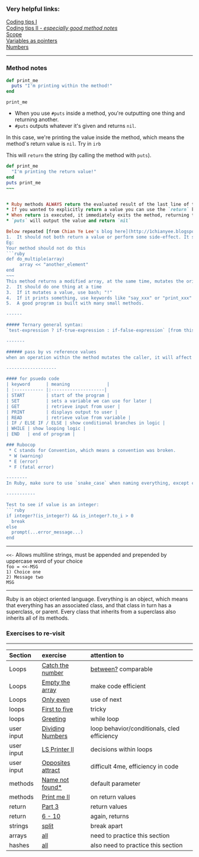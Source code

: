 ### Very helpful links:
[Coding tips I](https://launchschool.com/lessons/a0f3cd44/assignments/aa99ad2d)  
[Coding tips II - *especially good method notes*](https://launchschool.com/lessons/a0f3cd44/assignments/f612fbc5)  
[Scope](https://launchschool.com/lessons/a0f3cd44/assignments/fff0b9db)  
[Variables as pointers](https://launchschool.com/books/ruby/read/more_stuff#variables_as_pointers)  
[Numbers](http://ruby.bastardsbook.com/chapters/numbers/)

----------------

### Method notes
```ruby  
def print_me    
  puts "I'm printing within the method!"  
end
```

`print_me`  
* When you use `#puts` inside a method, you're outputting one thing and returning another.  
* `#puts` outputs whatever it's given and returns `nil`.

In this case, we're printing the value inside the method, which means the method's return value is `nil`. Try in `irb`  

This will `return` the string (by calling the method with `puts`).
```ruby
def print_me  
  "I'm printing the return value!"  
end  
puts print_me  
~~~


* Ruby methods ALWAYS return the evaluated result of the last line of the expression unless an explicit return comes before it.  
* If you wanted to explicitly return a value you can use the `return` keyword
* When return is executed, it immediately exits the method, returning the provided value.
* `puts` will output the value and return `nil`

Below repeated [from Chian Ye Lee's blog here](http://1chianyee.blogspot.my/search/label/course%20101)  
1.  It should not both return a value or perform some side-effect. It should only do one.  
Eg:  
Your method should not do this  
```ruby
def do_multiple(array)
     array << "another_element"
end
~~~  
This method returns a modified array, at the same time, mutates the original array.  
2.  It should do one thing at a time  
3.  If it mutates a value, use bash; "!"  
4.  If it prints something, use keywords like "say_xxx" or "print_xxx"  
5.  A good program is built with many small methods.

------

##### Ternary general syntax:  
`test-expression ? if-true-expression : if-false-expression` [from this page.](http://alvinalexander.com/blog/post/ruby/examples-ruby-ternary-operator-true-false-syntax)

-------

###### pass by vs reference values
when an operation within the method mutates the caller, it will affect the original object

-------------------

#### for psuedo code
| keyword      | meaning              |
| :----------- |:--------------------|
| START        | start of the program |
| SET          | sets a variable we can use for later |
| GET          | retrieve input from user |
| PRINT        | displays output to user |
| READ         | retrieve value from variable |
| IF / ELSE IF / ELSE | show conditional branches in logic |
| WHILE | show looping logic |
| END   | end of program |

### Rubocop
 * C stands for Convention, which means a convention was broken.
 * W (warning)
 * E (error)
 * F (fatal error)

--------
In Ruby, make sure to use `snake_case` when naming everything, except classes which are `CamelCase` or constants, which are all `UPPERCASE`.  

-----------

Test to see if value is an integer:
```ruby
if integer?(is_integer?) && is_integer?.to_i > 0
  break
else
  prompt(...error_message...)
end
```

-----------
`<<-` Allows multiline strings, must be appended and prepended by uppercase word of your choice  
`foo = <<-MSG`  
 `1) Choice one`  
 `2) Message two`  
 `MSG`

-------
Ruby is an object oriented language. Everything is an object, which means that everything has an associated class, and that class in turn has a superclass, or parent. Every class that inherits from a superclass also inherits all of its methods.

### Exercises to re-visit
-----
| Section    | exercise | attention to |
| :---------- | :-------- | :----------- |
| Loops        | [Catch the number](https://launchschool.com/exercises/f1616791) | [between?](http://ruby-doc.org/core-2.3.1/Comparable.html) comparable |
| Loops        | [Empty the array](https://launchschool.com/exercises/0866fdc7) | make code efficient |
| Loops  | [Only even](https://launchschool.com/exercises/1f4b0bec) | use of next |
| loops  | [First to five](https://launchschool.com/exercises/41f4b2a2) | tricky |
| loops  | [Greeting](https://launchschool.com/exercises/aae4a14e) | while loop |
| user input | [Dividing Numbers](https://launchschool.com/exercises/e740a355) | loop behavior/conditionals, cled efficiency |
| user input | [LS Printer II](https://launchschool.com/exercises/e0ff894c) | decisions within loops |
| user input | [Opposites attract](https://launchschool.com/exercises/84929d91) | difficult 4me, efficiency in code |
| methods | [Name not found*](https://launchschool.com/exercises/d462c857) | default parameter |
| methods | [Print me II](https://launchschool.com/exercises/15ab0113) | on return values |
| return | [Part 3](https://launchschool.com/exercise_sets/d6b1fb73) | return values |
| return | [6 - 10](https://launchschool.com/exercise_sets/d6b1fb73) | again, returns |
| strings | [split](https://launchschool.com/exercises/97f49731) | break apart |
| arrays | [all](https://launchschool.com/exercise_sets/43b48b60) | need to practice this section |
| hashes | [all](https://launchschool.com/exercise_sets/71b9ad5d) | also need to practice this section |
